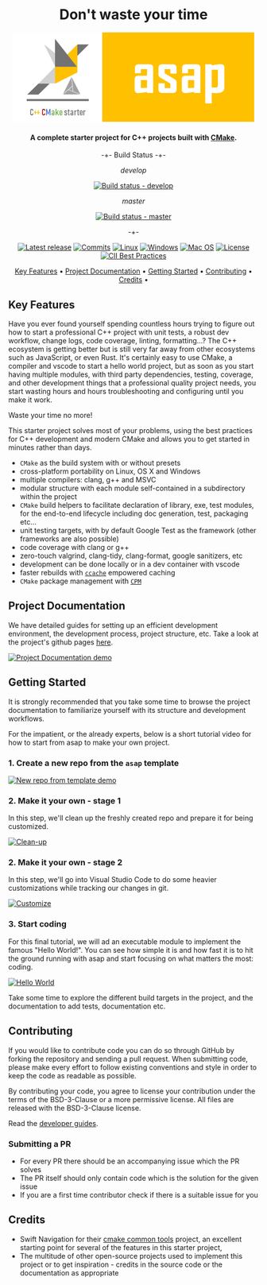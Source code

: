 <div align="center">

# Don't waste your time

![Start Now!!](doc/_static/asap-banner.png "ASAP banner")

</div>

<h4 align="center">A complete starter project for C++ projects built with
<a href="https://cmake.org/" target="_blank">CMake</a>.</h4>

<div align="center">

-+- Build Status -+-

_develop_

[![Build status - develop][build-status-develop-badge]][build-matrix]

_master_

[![Build status - master][build-status-master-badge]][build-matrix]

-+-

[![Latest release][release-badge]][latest-release]
[![Commits][last-commit-badge]][commits]
[![Linux][linux-badge]][latest-release]
[![Windows][windows-badge]][latest-release]
[![Mac OS][macos-badge]][latest-release]
[![License][license-badge]][license]
[![CII Best Practices][openssf-badge]][openssf-project]

</div>

<p align="center">
  <a href="#key-features">Key Features</a> •
  <a href="#project-documentation">Project Documentation</a> •
  <a href="#getting-started">Getting Started</a> •
  <a href="#Contributing">Contributing</a> •
  <a href="#credits">Credits</a> •
</p>

## Key Features

Have you ever found yourself spending countless hours trying to figure out how
to start a professional C++ project with unit tests, a robust dev workflow,
change logs, code coverage, linting, formatting...? The C++ ecosystem is getting
better but is still very far away from other ecosystems such as JavaScript, or
even Rust. It's certainly easy to use CMake, a compiler and vscode to start a
hello world project, but as soon as you start having multiple modules, with
third party dependencies, testing, coverage, and other development things that a
professional quality project needs, you start wasting hours and hours
troubleshooting and configuring until you make it work.

Waste your time no more!

This starter project solves most of your problems, using the best practices for
C++ development and modern CMake and allows you to get started in minutes rather
than days.

- `CMake` as the build system with or without presets
- cross-platform portability on Linux, OS X and Windows
- multiple compilers: clang, g++ and MSVC
- modular structure with each module self-contained in a subdirectory within the
  project
- `CMake` build helpers to facilitate declaration of library, exe, test modules,
  for the end-to-end lifecycle including doc generation, test, packaging etc...
- unit testing targets, with by default Google Test as the framework (other
  frameworks are also possible)
- code coverage with clang or g++
- zero-touch valgrind, clang-tidy, clang-format, google sanitizers, etc
- development can be done locally or in a dev container with vscode
- faster rebuilds with [`ccache`](https://ccache.dev) empowered caching
- `CMake` package management with [`CPM`](https://github.com/cpm-cmake/CPM.cmake)

## Project Documentation

We have detailed guides for setting up an efficient development environment, the
development process, project structure, etc. Take a look at the project's github
pages [here](https://abdes.github.io/asap/asap_master/html/).

[![Project Documentation demo][project-docs-thumb]][project-docs-video]

## Getting Started

It is strongly recommended that you take some time to browse the project
documentation to familiarize yourself with its structure and development
workflows.

For the impatient, or the already experts, below is a short tutorial video for
how to start from asap to make your own project.

### 1. Create a new repo from the `asap` template

[![New repo from template demo][from-template-thumb]][from-template-video]

### 2. Make it your own - stage 1

In this step, we'll clean up the freshly created repo and prepare it for being
customized.

[![Clean-up][cleanup-thumb]][cleanup-video]

### 2. Make it your own - stage 2

In this step, we'll go into Visual Studio Code to do some heavier customizations
while tracking our changes in git.

[![Customize][customize-thumb]][customize-video]

### 3. Start coding

For this final tutorial, we will ad an executable module to implement the famous
"Hello World!". You can see how simple it is and how fast it is to hit the
ground running with asap and start focusing on what matters the most: coding.

[![Hello World][hello-world-thumb]][hello-world-video]

Take some time to explore the different build targets in the project, and the
documentation to add tests, documentation etc.

## Contributing

If you would like to contribute code you can do so through GitHub by forking the
repository and sending a pull request. When submitting code, please make every
effort to follow existing conventions and style in order to keep the code as
readable as possible.

By contributing your code, you agree to license your contribution under the
terms of the BSD-3-Clause or a more permissive license. All files are released
with the BSD-3-Clause license.

Read the [developer guides](https://abdes.github.io/asap/asap_master/html/).

### Submitting a PR

- For every PR there should be an accompanying issue which the PR solves
- The PR itself should only contain code which is the solution for the given
  issue
- If you are a first time contributor check if there is a suitable issue for you

## Credits

- Swift Navigation for their [cmake common
  tools](https://github.com/swift-nav/cmake) project, an excellent starting
  point for several of the features in this starter project,
- The multitude of other open-source projects used to implement this project or
  to get inspiration - credits in the source code or the documentation as
  appropriate

[build-matrix]: https://github.com/abdes/asap/actions/workflows/cmake-build.yml?branch=develop
[build-status-develop-badge]: https://github.com/abdes/asap/actions/workflows/cmake-build.yml/badge.svg?branch=develop
[build-status-master-badge]: https://github.com/abdes/asap/actions/workflows/cmake-build.yml/badge.svg?branch=master
[cleanup-thumb]: https://asciinema.org/a/JOXq0l9CLZMolNcGhOnc84tNO.svg
[cleanup-video]: https://asciinema.org/a/JOXq0l9CLZMolNcGhOnc84tNO?autoplay=1
[commits]: https://github.com/abdes/asap/commits
[customize-thumb]: https://cdn.loom.com/sessions/thumbnails/bedff4e1532441a6af6497653e52cede-with-play.gif
[customize-video]: https://www.loom.com/embed/bedff4e1532441a6af6497653e52cede
[from-template-thumb]: https://cdn.loom.com/sessions/thumbnails/087f217b73454728900baa8b1487f358-with-play.gif
[from-template-video]: https://www.loom.com/embed/087f217b73454728900baa8b1487f358
[hello-world-thumb]: https://cdn.loom.com/sessions/thumbnails/ff20f1771a6d448c8fd7b6e53e117c93-with-play.gif
[hello-world-video]: https://www.loom.com/embed/ff20f1771a6d448c8fd7b6e53e117c93
[last-commit-badge]: https://img.shields.io/github/last-commit/abdes/asap
[latest-release]: https://github.com/abdes/asap/releases/latest
[license-badge]: https://img.shields.io/github/license/abdes/asap
[license]: https://opensource.org/licenses/BSD-3-Clause
[linux-badge]: https://img.shields.io/badge/OS-linux-blue
[macos-badge]: https://img.shields.io/badge/OS-macOS-blue
[openssf-badge]: https://bestpractices.coreinfrastructure.org/projects/5917/badge
[openssf-project]: https://bestpractices.coreinfrastructure.org/projects/5917
[project-docs-thumb]: https://cdn.loom.com/sessions/thumbnails/131bd53f1a004387b09bbeeb80a41f3e-with-play.gif
[project-docs-video]: https://www.loom.com/embed/131bd53f1a004387b09bbeeb80a41f3e
[release-badge]: https://img.shields.io/github/v/release/abdes/asap
[windows-badge]: https://img.shields.io/badge/OS-windows-blue
